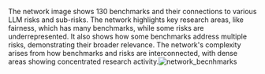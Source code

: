 
The network image shows 130 benchmarks and their connections to various LLM risks and sub-risks.
The network highlights key research areas, like fairness, which has many benchmarks, while some risks are underrepresented. It also shows how some benchmarks address multiple risks, demonstrating their broader relevance.
The network's complexity arises from how benchmarks and risks are interconnected, with dense areas showing concentrated research activity.![network_becnhmarks](https://github.com/user-attachments/assets/d96ae14e-6375-4c0f-ab6b-fbbb47ab7a8d)
